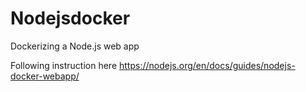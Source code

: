 # Nodejsdocker
Dockerizing a Node.js web app

Following instruction here https://nodejs.org/en/docs/guides/nodejs-docker-webapp/
